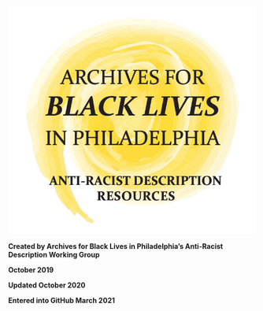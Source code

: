 ![Archives for Black Lives in philadelphia Anti-Racist Description Resources](TitlePageImage.png)

**Created by Archives for Black Lives in Philadelphia’s Anti-Racist Description Working Group**

**October 2019**

**Updated October 2020**

**Entered into GitHub March 2021**


